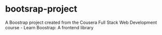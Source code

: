 # bootsrap-project
A Boostrap project created from the Cousera Full Stack Web Development course - Learn Boostrap: A frontend library
